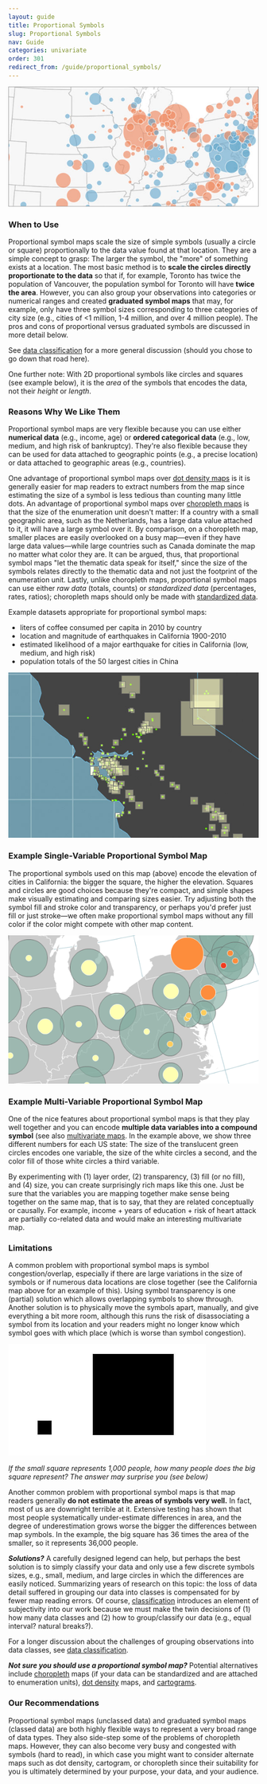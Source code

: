 ```yaml
---
layout: guide
title: Proportional Symbols
slug: Proportional Symbols
nav: Guide
categories: univariate
order: 301
redirect_from: /guide/proportional_symbols/
---
```


![](prop_symbols.jpg)

### When to Use

Proportional symbol maps scale the size of simple symbols (usually a circle or square) proportionally to the data value found at that location. They are a simple concept to grasp: The larger the symbol, the "more" of something exists at a location. The most basic method is to **scale the circles directly proportionate to the data** so that if, for example, Toronto has twice the population of Vancouver, the population symbol for Toronto will have **twice the area**. However, you can also group your observations into categories or numerical ranges and created **graduated symbol maps** that may, for example, only have three symbol sizes corresponding to three categories of city size (e.g., cities of <1 million, 1-4 million, and over 4 million people). The pros and cons of proportional versus graduated symbols are discussed in more detail below.

See [data classification]({{site.baseurl}}/guide/data/data-classification) for a more general discussion (should you chose to go down that road here).

One further note: With 2D proportional symbols like circles and squares (see example below), it is the _area_ of the symbols that encodes the data, not their _height_ or _length_.

### Reasons Why We Like Them

Proportional symbol maps are very flexible because you can use either **numerical data** (e.g., income, age) or **ordered categorical data** (e.g., low, medium, and high risk of bankruptcy). They're also flexible because they can be used for data attached to geographic points (e.g., a precise location) or data attached to geographic areas (e.g., countries).

One advantage of proportional symbol maps over [dot density maps]({{site.baseurl}}/guide/univariate/dot-density) is it is generally easier for map readers to extract numbers from the map since estimating the size of a symbol is less tedious than counting many little dots. An advantage of proportional symbol maps over [choropleth maps]({{site.baseurl}}/guide/univariate/choropleth) is that the size of the enumeration unit doesn't matter: If a country with a small geographic area, such as the Netherlands, has a large data value attached to it, it will have a large symbol over it. By comparison, on a choropleth map, smaller places are easily overlooked on a busy map—even if they have large data values—while large countries such as Canada dominate the map no matter what color they are. It can be argued, thus, that proportional symbol maps "let the thematic data speak for itself," since the size of the symbols relates directly to the thematic data and not just the footprint of the enumeration unit. Lastly, unlike choropleth maps, proportional symbol maps can use either _raw data_ (totals, counts) or _standardized data_ (percentages, rates, ratios); choropleth maps should only be made with [standardized data]({{site.baseurl}}/guide/data/standardizing-data).

Example datasets appropriate for proportional symbol maps:

*   liters of coffee consumed per capita in 2010 by country
*   location and magnitude of earthquakes in California 1900-2010
*   estimated likelihood of a major earthquake for cities in California (low, medium, and high risk)
*   population totals of the 50 largest cities in China

![](proportional_squaresB.jpg)

### Example Single-Variable Proportional Symbol Map

The proportional symbols used on this map (above) encode the elevation of cities in California: the bigger the square, the higher the elevation. Squares and circles are good choices because they're compact, and simple shapes make visually estimating and comparing sizes easier. Try adjusting both the symbol fill and stroke color and transparency, or perhaps you'd prefer just fill or just stroke—we often make proportional symbol maps without any fill color if the color might compete with other map content.

![](multivariate_proportional.png)

### Example Multi-Variable Proportional Symbol Map

One of the nice features about proportional symbol maps is that they play well together and you can encode **multiple data variables into a compound symbol** (see also [multivariate maps]({{site.baseurl}}/guide/multivariate/multivariate-vs-univariate). In the example above, we show three different numbers for each US state: The size of the translucent green circles encodes one variable, the size of the white circles a second, and the color fill of those white circles a third variable.

By experimenting with (1) layer order, (2) transparency, (3) fill (or no fill), and (4) size, you can create surprisingly rich maps like this one. Just be sure that the variables you are mapping together make sense being together on the same map, that is to say, that they are related conceptually or causally. For example, income + years of education + risk of heart attack are partially co-related data and would make an interesting multivariate map.

### Limitations

A common problem with proportional symbol maps is symbol congestion/overlap, especially if there are large variations in the size of symbols or if numerous data locations are close together (see the California map above for an example of this). Using symbol transparency is one (partial) solution which allows overlapping symbols to show through. Another solution is to physically move the symbols apart, manually, and give everything a bit more room, although this runs the risk of disassociating a symbol from its location and your readers might no longer know which symbol goes with which place (which is worse than symbol congestion).

![](bigLittle.jpg)

_If the small square represents 1,000 people, how many people does the big square represent?
 The answer may surprise you (see below)_

Another common problem with proportional symbol maps is that map readers generally **do not estimate the areas of symbols very well.** In fact, most of us are downright terrible at it. Extensive testing has shown that most people systematically under-estimate differences in area, and the degree of underestimation grows worse the bigger the differences between map symbols. In the example, the big square has 36 times the area of the smaller, so it represents 36,000 people.

_**Solutions?**_ A carefully designed legend can help, but perhaps the best solution is to simply classify your data and only use a few discrete symbols sizes, e.g., small, medium, and large circles in which the differences are easily noticed. Summarizing years of research on this topic: the loss of data detail suffered in grouping our data into classes is compensated for by fewer map reading errors. Of course, [classification]({{site.baseurl}}/guide/data/data-classification) introduces an element of subjectivity into our work because we must make the twin decisions of (1) how many data classes and (2) how to group/classify our data (e.g., equal interval? natural breaks?).

For a longer discussion about the challenges of grouping observations into data classes, see [data classification]({{site.baseurl}}/guide/data/data-classification).

_**Not sure you should use a proportional symbol map?**_ Potential alternatives include [choropleth]({{site.baseurl}}/guide/univariate/choropleth) maps (if your data can be standardized and are attached to enumeration units), [dot density]({{site.baseurl}}/guide/univariate/dot-density) maps, and [cartograms]({{site.baseurl}}/guide/univariate/cartograms).

### Our Recommendations

Proportional symbol maps (unclassed data) and graduated symbol maps (classed data) are both highly flexible ways to represent a very broad range of data types. They also side-step some of the problems of choropleth maps. However, they can also become very busy and congested with symbols (hard to read), in which case you might want to consider alternate maps such as dot density, cartogram, or choropleth since their suitability for you is ultimately determined by your purpose, your data, and your audience.